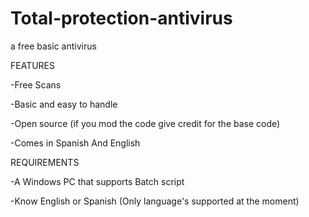 # Total-protection-antivirus
a free basic antivirus

FEATURES

-Free Scans

-Basic and easy to handle

-Open source
 (if you mod the code give credit for the base code)

-Comes in Spanish And English 


REQUIREMENTS

-A Windows PC that supports Batch script

-Know English or Spanish (Only language's supported at the moment)

